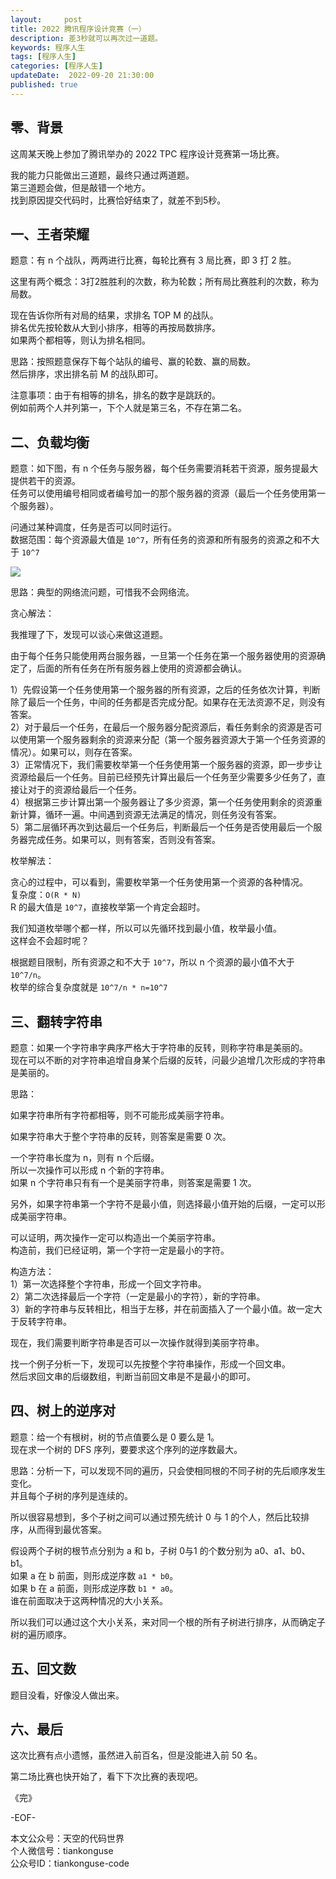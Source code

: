 ```yaml
---   
layout:     post  
title: 2022 腾讯程序设计竞赛（一）
description: 差3秒就可以再次过一道题。  
keywords: 程序人生  
tags: [程序人生]    
categories: [程序人生]  
updateDate:  2022-09-20 21:30:00  
published: true  
---  
```



## 零、背景  


这周某天晚上参加了腾讯举办的 2022 TPC 程序设计竞赛第一场比赛。  



我的能力只能做出三道题，最终只通过两道题。  
第三道题会做，但是敲错一个地方。  
找到原因提交代码时，比赛恰好结束了，就差不到5秒。  


## 一、王者荣耀  


题意：有 n 个战队，两两进行比赛，每轮比赛有 3 局比赛，即 3 打 2 胜。  


这里有两个概念：3打2胜胜利的次数，称为轮数；所有局比赛胜利的次数，称为局数。  


现在告诉你所有对局的结果，求排名 TOP M 的战队。  
排名优先按轮数从大到小排序，相等的再按局数排序。  
如果两个都相等，则认为排名相同。  


思路：按照题意保存下每个站队的编号、赢的轮数、赢的局数。  
然后排序，求出排名前 M 的战队即可。  


注意事项：由于有相等的排名，排名的数字是跳跃的。  
例如前两个人并列第一，下个人就是第三名，不存在第二名。  


## 二、负载均衡  


题意：如下图，有 n 个任务与服务器，每个任务需要消耗若干资源，服务提最大提供若干的资源。  
任务可以使用编号相同或者编号加一的那个服务器的资源（最后一个任务使用第一个服务器）。  


问通过某种调度，任务是否可以同时运行。  
数据范围：每个资源最大值是 `10^7`，所有任务的资源和所有服务的资源之和不大于 `10^7`


![](https://res2022.tiankonguse.com/images/2022/09/23/001.png)  



思路：典型的网络流问题，可惜我不会网络流。  


贪心解法：  


我推理了下，发现可以谈心来做这道题。  


由于每个任务只能使用两台服务器，一旦第一个任务在第一个服务器使用的资源确定了，后面的所有任务在所有服务器上使用的资源都会确认。  


1）先假设第一个任务使用第一个服务器的所有资源，之后的任务依次计算，判断除了最后一个任务，中间的任务都是否完成分配。如果存在无法资源不足，则没有答案。   
2）对于最后一个任务，在最后一个服务器分配资源后，看任务剩余的资源是否可以使用第一个服务器剩余的资源来分配（第一个服务器资源大于第一个任务资源的情况）。如果可以，则存在答案。  
3）正常情况下，我们需要枚举第一个任务使用第一个服务器的资源，即一步步让资源给最后一个任务。目前已经预先计算出最后一个任务至少需要多少任务了，直接让对于的资源给最后一个任务。  
4）根据第三步计算出第一个服务器让了多少资源，第一个任务使用剩余的资源重新计算，循环一遍。中间遇到资源无法满足的情况，则任务没有答案。  
5）第二层循环再次到达最后一个任务后，判断最后一个任务是否使用最后一个服务器完成任务。如果可以，则有答案，否则没有答案。  



枚举解法：  


贪心的过程中，可以看到，需要枚举第一个任务使用第一个资源的各种情况。  
复杂度：`O(R * N)`  
R 的最大值是 `10^7`，直接枚举第一个肯定会超时。  


我们知道枚举哪个都一样，所以可以先循环找到最小值，枚举最小值。  
这样会不会超时呢？  


根据题目限制，所有资源之和不大于 `10^7`，所以 n 个资源的最小值不大于 `10^7/n`。  
枚举的综合复杂度就是 `10^7/n * n=10^7`   




## 三、翻转字符串  


题意：如果一个字符串字典序严格大于字符串的反转，则称字符串是美丽的。  
现在可以不断的对字符串追增自身某个后缀的反转，问最少追增几次形成的字符串是美丽的。  


思路：  


如果字符串所有字符都相等，则不可能形成美丽字符串。  


如果字符串大于整个字符串的反转，则答案是需要 0 次。  




一个字符串长度为 n，则有 n 个后缀。  
所以一次操作可以形成 n 个新的字符串。  
如果 n 个字符串只有有一个是美丽字符串，则答案是需要 1 次。  


另外，如果字符串第一个字符不是最小值，则选择最小值开始的后缀，一定可以形成美丽字符串。  



可以证明，两次操作一定可以构造出一个美丽字符串。  
构造前，我们已经证明，第一个字符一定是最小的字符。  


构造方法：  
1）第一次选择整个字符串，形成一个回文字符串。    
2）第二次选择最后一个字符（一定是最小的字符），新的字符串。  
3）新的字符串与反转相比，相当于左移，并在前面插入了一个最小值。故一定大于反转字符串。  




现在，我们需要判断字符串是否可以一次操作就得到美丽字符串。  



找一个例子分析一下，发现可以先按整个字符串操作，形成一个回文串。  
然后求回文串的后缀数组，判断当前回文串是不是最小的即可。  



## 四、树上的逆序对  


题意：给一个有根树，树的节点值要么是 0 要么是 1。  
现在求一个树的 DFS 序列，要要求这个序列的逆序数最大。  


思路：分析一下，可以发现不同的遍历，只会使相同根的不同子树的先后顺序发生变化。  
并且每个子树的序列是连续的。  


所以很容易想到，多个子树之间可以通过预先统计 0 与 1 的个人，然后比较排序，从而得到最优答案。  


假设两个子树的根节点分别为 a 和 b，子树 0与1 的个数分别为 a0、a1、b0、b1。  
如果 a 在 b 前面，则形成逆序数 `a1 * b0`。  
如果 b 在 a 前面，则形成逆序数 `b1 * a0`。  
谁在前面取决于这两种情况的大小关系。  


所以我们可以通过这个大小关系，来对同一个根的所有子树进行排序，从而确定子树的遍历顺序。  



## 五、回文数  


题目没看，好像没人做出来。  


## 六、最后


这次比赛有点小遗憾，虽然进入前百名，但是没能进入前 50 名。  


第二场比赛也快开始了，看下下次比赛的表现吧。  





《完》  


-EOF-  



本文公众号：天空的代码世界  
个人微信号：tiankonguse  
公众号ID：tiankonguse-code  
  

